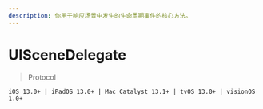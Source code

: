```yaml
---
description: 你用于响应场景中发生的生命周期事件的核心方法。
---
```


# UISceneDelegate

> Protocol

```
iOS 13.0+ | iPadOS 13.0+ | Mac Catalyst 13.1+ | tvOS 13.0+ | visionOS 1.0+
```
